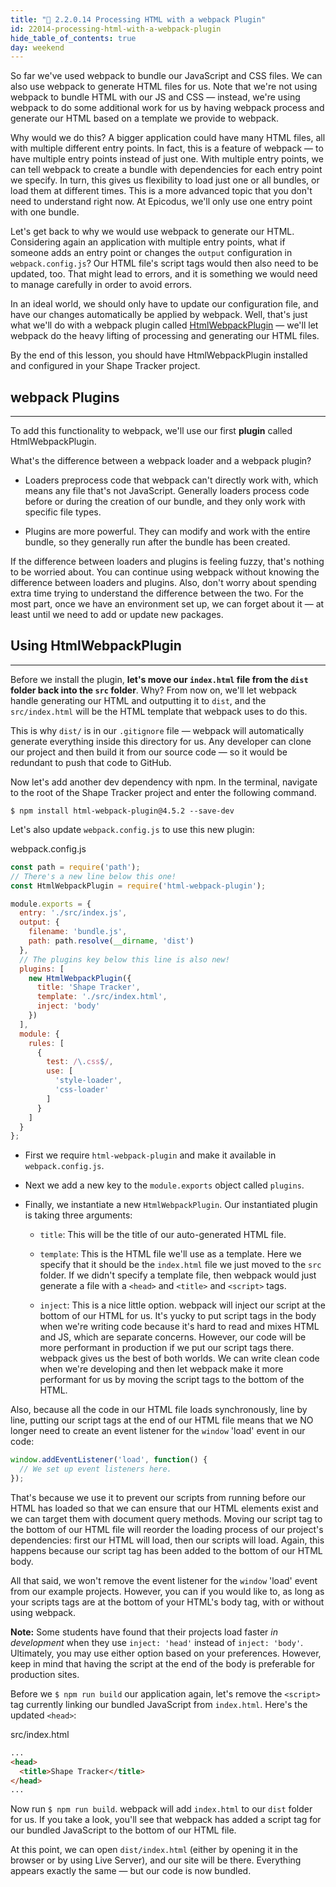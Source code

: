 ```yaml
---
title: "📓 2.2.0.14 Processing HTML with a webpack Plugin"
id: 22014-processing-html-with-a-webpack-plugin
hide_table_of_contents: true
day: weekend
---
```


So far we've used webpack to bundle our JavaScript and CSS files. We can also use webpack to generate HTML files for us. Note that we're not using webpack to bundle HTML with our JS and CSS — instead, we're using webpack to do some additional work for us by having webpack process and generate our HTML based on a template we provide to webpack.

Why would we do this? A bigger application could have many HTML files, all with multiple different entry points. In fact, this is a feature of webpack — to have multiple entry points instead of just one. With multiple entry points, we can tell webpack to create a bundle with dependencies for each entry point we specify. In turn, this gives us flexibility to load just one or all bundles, or load them at different times. This is a more advanced topic that you don't need to understand right now. At Epicodus, we'll only use one entry point with one bundle.

Let's get back to why we would use webpack to generate our HTML. Considering again an application with multiple entry points, what if someone adds an entry point or changes the `output` configuration in `webpack.config.js`? Our HTML file's script tags would then also need to be updated, too. That might lead to errors, and it is something we would need to manage carefully in order to avoid errors.

In an ideal world, we should only have to update our configuration file, and have our changes automatically be applied by webpack. Well, that's just what we'll do with a webpack plugin called [HtmlWebpackPlugin](https://webpack.js.org/plugins/html-webpack-plugin/) — we'll let  webpack do the heavy lifting of processing and generating our HTML files. 

By the end of this lesson, you should have HtmlWebpackPlugin installed and configured in your Shape Tracker project.

## webpack Plugins
---

To add this functionality to webpack, we'll use our first **plugin** called HtmlWebpackPlugin.

What's the difference between a webpack loader and a webpack plugin?

* Loaders preprocess code that webpack can't directly work with, which means any file that's not JavaScript. Generally loaders process code before or during the creation of our bundle, and they only work with specific file types.

* Plugins are more powerful. They can modify and work with the entire bundle, so they generally run after the bundle has been created.

If the difference between loaders and plugins is feeling fuzzy, that's nothing to be worried about. You can continue using webpack without knowing the difference between loaders and plugins. Also, don't worry about spending extra time trying to understand the difference between the two. For the most part, once we have an environment set up, we can forget about it — at least until we need to add or update new packages.

## Using HtmlWebpackPlugin
---

Before we install the plugin, **let's move our `index.html` file from the `dist` folder back into the `src` folder**. Why? From now on, we'll let webpack handle generating our HTML and outputting it to `dist`, and the `src/index.html` will be the HTML template that webpack uses to do this. 

This is why `dist/` is in our `.gitignore` file — webpack will automatically generate everything inside this directory for us. Any developer can clone our project and then build it from our source code — so it would be redundant to push that code to GitHub.

Now let's add another dev dependency with npm. In the terminal, navigate to the root of the Shape Tracker project and enter the following command.

```shell
$ npm install html-webpack-plugin@4.5.2 --save-dev
```

Let's also update `webpack.config.js` to use this new plugin:

<div class="filename">webpack.config.js</div>

```js
const path = require('path');
// There's a new line below this one!
const HtmlWebpackPlugin = require('html-webpack-plugin');

module.exports = {
  entry: './src/index.js',
  output: {
    filename: 'bundle.js',
    path: path.resolve(__dirname, 'dist')
  },
  // The plugins key below this line is also new!
  plugins: [
    new HtmlWebpackPlugin({
      title: 'Shape Tracker',
      template: './src/index.html',
      inject: 'body'
    })
  ],
  module: {
    rules: [
      {
        test: /\.css$/,
        use: [
          'style-loader',
          'css-loader'
        ]
      }
    ]
  }
};
```

* First we require `html-webpack-plugin` and make it available in `webpack.config.js`.

* Next we add a new key to the `module.exports` object called `plugins`.

* Finally, we instantiate a new `HtmlWebpackPlugin`. Our instantiated plugin is taking three arguments:

  * `title`: This will be the title of our auto-generated HTML file.

  * `template`: This is the HTML file we'll use as a template. Here we specify that it should be the `index.html` file we just moved to the `src` folder. If we didn't specify a template file, then webpack would just generate a file with a `<head>` and `<title>` and `<script>` tags.
  * `inject`: This is a nice little option. webpack will inject our script at the bottom of our HTML for us. It's yucky to put script tags in the body when we're writing code because it's hard to read and mixes HTML and JS, which are separate concerns. However, our code will be more performant in production if we put our script tags there. webpack gives us the best of both worlds. We can write clean code when we're developing and then let webpack make it more performant for us by moving the script tags to the bottom of the HTML.
  
Also, because all the code in our HTML file loads synchronously, line by line, putting our script tags at the end of our HTML file means that we NO longer need to create an event listener for the `window` 'load' event in our code: 

```js
window.addEventListener('load', function() {
  // We set up event listeners here.
});
```

That's because we use it to prevent our scripts from running before our HTML has loaded so that we can ensure that our HTML elements exist and we can target them with document query methods. Moving our script tag to the bottom of our HTML file will reorder the loading process of our project's dependencies: first our HTML will load, then our scripts will load. Again, this happens because our script tag has been added to the bottom of our HTML body.

All that said, we won't remove the event listener for the `window` 'load' event from our example projects. However, you can if you would like to, as long as your scripts tags are at the bottom of your HTML's body tag, with or without using webpack.
  
**Note:** Some students have found that their projects load faster _in development_ when they use `inject: 'head'` instead of `inject: 'body'`. Ultimately, you may use either option based on your preferences. However, keep in mind that having the script at the end of the body is preferable for production sites.

Before we `$ npm run build` our application again, let's remove the `<script>` tag currently linking our bundled JavaScript from `index.html`. Here's the updated `<head>`:

<div class="filename">src/index.html</div>

```html
...
<head>
  <title>Shape Tracker</title>
</head>
...
```

Now run `$ npm run build`. webpack will add `index.html` to our `dist` folder for us. If you take a look, you'll see that webpack has added a script tag for our bundled JavaScript to the bottom of our HTML file.

At this point, we can open `dist/index.html` (either by opening it in the browser or by using Live Server), and our site will be there. Everything appears exactly the same — but our code is now bundled.
